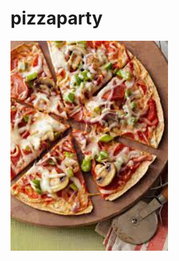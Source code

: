 # pizzaparty

<img src="https://github.com/bmspoorti/pizzaparty/blob/main/image/pizzaa.jpg" width=50% height= 50%>


